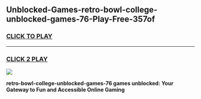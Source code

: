 
## Unblocked-Games-retro-bowl-college-unblocked-games-76-Play-Free-357of
<h3>
<a href="https://premium76.site?title=retro-bowl-college-unblocked-games-76&ref=18A1">CLICK TO PLAY</a></h3>
<hr>

<h3>
<a href="https://premium76.site?title=retro-bowl-college-unblocked-games-76&ref=18A1">CLICK 2 PLAY</a>
  
</h3>

<a href="https://premium76.site?title=retro-bowl-college-unblocked-games-76&ref=18A1"><img src="https://clearcache.store/games.png"></a>


**retro-bowl-college-unblocked-games-76 games unblocked: Your Gateway to Fun and Accessible Online Gaming**
